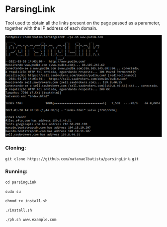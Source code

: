 # ParsingLink


Tool used to obtain all the links present on the page passed as a parameter, together with the IP address of each domain.

![sch](https://github.com/NatanaelBatista/parsingLink/blob/main/pl.png)

### Cloning:
```
git clone https://github.com/natanaelbatista/parsingLink.git
```

### Running:
```
cd parsingLink
```

```
sudo su
```

```
chmod +x install.sh
```

```
./install.sh
```

```
./ph.sh www.example.com
```
